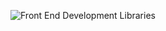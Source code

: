 ![Front End Development Libraries](https://user-images.githubusercontent.com/95859352/173262258-b8755541-1798-47f1-b0f5-1011b77c3a90.png)
